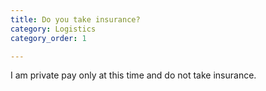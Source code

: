 ```yaml
---
title: Do you take insurance?
category: Logistics
category_order: 1

---
```


<p>I am private pay only at this time and do not take insurance.</p>

